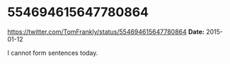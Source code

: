# 554694615647780864
https://twitter.com/TomFrankly/status/554694615647780864
**Date:** 2015-01-12

I cannot form sentences today.
